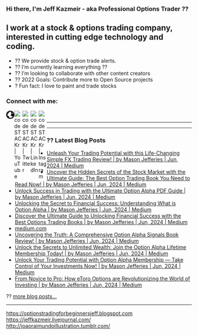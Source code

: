 

<!--
**jeffkazmeir/jeffkazmeir** is a ✨ _special_ ✨ repository because its `README.md` (this file) appears on your GitHub profile.

Here are some ideas to get you started:

- 🔭 I’m currently working on ...
- 🌱 I’m currently learning ...
- 👯 I’m looking to collaborate on ...
- 🤔 I’m looking for help with ...
- 💬 Ask me about ...
- 📫 How to reach me: ...
- 😄 Pronouns: ...
- ⚡ Fun fact: ...
-->
### Hi there, I'm Jeff Kazmeir - aka Professional Options Trader ??
## I work at a stock & options trading company, interested in cutting edge technology and coding.

- ?? We provide stock & option trade alerts.
- ?? I’m currently learning everything ??
- ?? I’m looking to collaborate with other content creators
- ?? 2022 Goals: Contribute more to Open Source projects
- ? Fun fact: I love to paint and trade stocks


### Connect with me:

[<img align="left" alt="codeSTACKr.com" width="22px" src="https://raw.githubusercontent.com/iconic/open-iconic/master/svg/globe.svg" />][website]
[<img align="left" alt="codeSTACKr | YouTube" width="22px" src="https://cdn.jsdelivr.net/npm/simple-icons@v3/icons/youtube.svg" />][youtube]
[<img align="left" alt="codeSTACKr | Twitter" width="22px" src="https://cdn.jsdelivr.net/npm/simple-icons@v3/icons/twitter.svg" />][twitter]
[<img align="left" alt="codeSTACKr | LinkedIn" width="22px" src="https://cdn.jsdelivr.net/npm/simple-icons@v3/icons/linkedin.svg" />][linkedin]
[<img align="left" alt="codeSTACKr | Instagram" width="22px" src="https://cdn.jsdelivr.net/npm/simple-icons@v3/icons/instagram.svg" />][instagram]

<br />

---

---

### ?? Latest Blog Posts

<!-- BLOG-POST-LIST:START -->
- [Unleash Your Trading Potential with this Life-Changing Simple FX Trading Review! | by Mason Jefferies | Jun, 2024 | Medium](https://tradingoptionsforbeginners.medium.com/unleash-your-trading-potential-with-this-life-changing-simple-fx-trading-review-7d8e08dcea8c?source=ifttt--------------3)
- [Uncover the Hidden Secrets of the Stock Market with the Ultimate Guide: The Best Option Trading Book You Need to Read Now! | by Mason Jefferies | Jun, 2024 | Medium](https://tradingoptionsforbeginners.medium.com/uncover-the-hidden-secrets-of-the-stock-market-with-the-ultimate-guide-the-best-option-trading-179dcacbfbb0?source=ifttt--------------3)
- [Unlock Success in Trading with the Ultimate Option Alpha PDF Guide | by Mason Jefferies | Jun, 2024 | Medium](https://tradingoptionsforbeginners.medium.com/unlock-success-in-trading-with-the-ultimate-option-alpha-pdf-guide-c10af4d7a87b?source=ifttt--------------3)
- [Unlocking the Secret to Financial Success: Understanding What is Option Alpha | by Mason Jefferies | Jun, 2024 | Medium](https://tradingoptionsforbeginners.medium.com/unlocking-the-secret-to-financial-success-understanding-what-is-option-alpha-77f2250ea28e?source=ifttt--------------3)
- [Discover the Ultimate Guide to Unlocking Financial Success with the Best Options Trading Books | by Mason Jefferies | Jun, 2024 | Medium](https://tradingoptionsforbeginners.medium.com/discover-the-ultimate-guide-to-unlocking-financial-success-with-the-best-options-trading-books-e226846b4510?source=ifttt--------------3)
- [medium.com](https://medium.com/@tradingoptionsforbeginners/revolutionize-your-trading-strategy-with-the-game-changing-webull-futures-platform-what-you-need-05d87dc9ae5c?source=ifttt--------------3)
- [Uncovering the Truth: A Comprehensive Option Alpha Signals Book Review! | by Mason Jefferies | Jun, 2024 | Medium](https://tradingoptionsforbeginners.medium.com/uncovering-the-truth-a-comprehensive-option-alpha-signals-book-review-1453f6b7a4ce?source=ifttt--------------3)
- [Unlock the Secrets to Unlimited Wealth: Join the Option Alpha Lifetime Membership Today! | by Mason Jefferies | Jun, 2024 | Medium](https://tradingoptionsforbeginners.medium.com/unlock-the-secrets-to-unlimited-wealth-join-the-option-alpha-lifetime-membership-today-423e28b0dedd?source=ifttt--------------3)
- [Unlock Your Trading Potential with Option Alpha Membership — Take Control of Your Investments Now! | by Mason Jefferies | Jun, 2024 | Medium](https://tradingoptionsforbeginners.medium.com/unlock-your-trading-potential-with-option-alpha-membership-take-control-of-your-investments-now-d5c0183b409d?source=ifttt--------------3)
- [From Novice to Pro: How eToro Options are Revolutionizing the World of Investing | by Mason Jefferies | Jun, 2024 | Medium](https://tradingoptionsforbeginners.medium.com/from-novice-to-pro-how-etoro-options-are-revolutionizing-the-world-of-investing-364caa0e9045?source=ifttt--------------3)
<!-- BLOG-POST-LIST:END -->

?? [more blog posts...](https://theministerofcapitalism.com/blog/)

---


[website]: https://kingtradingsystems.com/blog/
[twitter]: https://twitter.com/optionstradejef
[youtube]: https://www.youtube.com/channel/UCEo82TuA0YdbXyO2oPecIHQ
[instagram]: https://tradingoptionsforbeginners.medium.com
[linkedin]: https://ca.linkedin.com/in/theministerofcapitalism
 https://optionstradingforbeginnersjeff.blogspot.com
 https://jeffkazmeir.livejournal.com/
 http://joaoraimundoillustration.tumblr.com/



